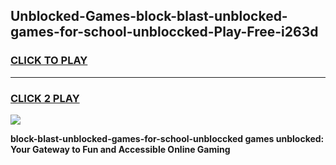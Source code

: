 
## Unblocked-Games-block-blast-unblocked-games-for-school-unbloccked-Play-Free-i263d
<h3>
<a href="https://premium76.site?title=block-blast-unblocked-games-for-school-unbloccked&ref=09A">CLICK TO PLAY</a></h3>
<hr>

<h3>
<a href="https://premium76.site?title=block-blast-unblocked-games-for-school-unbloccked&ref=09A">CLICK 2 PLAY</a>
  
</h3>

<a href="https://premium76.site?title=block-blast-unblocked-games-for-school-unbloccked&ref=09A"><img src="https://clearcache.store/games.png"></a>


**block-blast-unblocked-games-for-school-unbloccked games unblocked: Your Gateway to Fun and Accessible Online Gaming**
